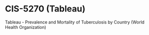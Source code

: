 # CIS-5270 (Tableau)
Tableau - Prevalence and Mortality of Tuberculosis by Country (World Health Organization)
